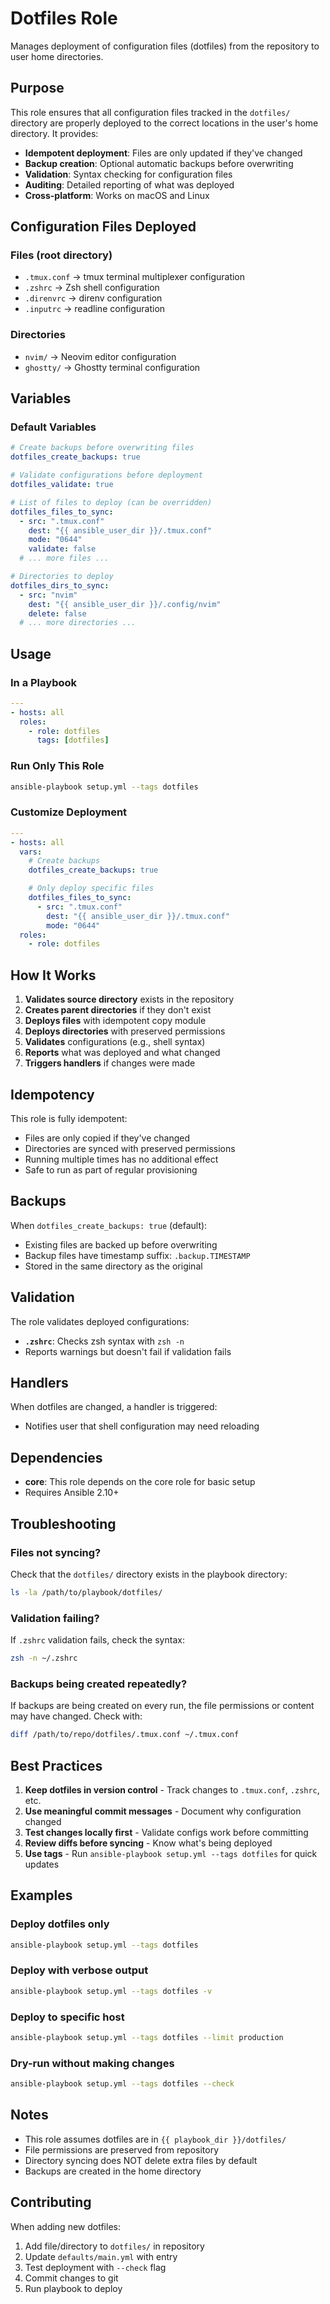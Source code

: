 # Dotfiles Role

Manages deployment of configuration files (dotfiles) from the repository to user home directories.

## Purpose

This role ensures that all configuration files tracked in the `dotfiles/` directory are properly deployed to the correct locations in the user's home directory. It provides:

- **Idempotent deployment**: Files are only updated if they've changed
- **Backup creation**: Optional automatic backups before overwriting
- **Validation**: Syntax checking for configuration files
- **Auditing**: Detailed reporting of what was deployed
- **Cross-platform**: Works on macOS and Linux

## Configuration Files Deployed

### Files (root directory)

- `.tmux.conf` → tmux terminal multiplexer configuration
- `.zshrc` → Zsh shell configuration
- `.direnvrc` → direnv configuration
- `.inputrc` → readline configuration

### Directories

- `nvim/` → Neovim editor configuration
- `ghostty/` → Ghostty terminal configuration

## Variables

### Default Variables

```yaml
# Create backups before overwriting files
dotfiles_create_backups: true

# Validate configurations before deployment
dotfiles_validate: true

# List of files to deploy (can be overridden)
dotfiles_files_to_sync:
  - src: ".tmux.conf"
    dest: "{{ ansible_user_dir }}/.tmux.conf"
    mode: "0644"
    validate: false
  # ... more files ...

# Directories to deploy
dotfiles_dirs_to_sync:
  - src: "nvim"
    dest: "{{ ansible_user_dir }}/.config/nvim"
    delete: false
  # ... more directories ...
```

## Usage

### In a Playbook

```yaml
---
- hosts: all
  roles:
    - role: dotfiles
      tags: [dotfiles]
```

### Run Only This Role

```bash
ansible-playbook setup.yml --tags dotfiles
```

### Customize Deployment

```yaml
---
- hosts: all
  vars:
    # Create backups
    dotfiles_create_backups: true

    # Only deploy specific files
    dotfiles_files_to_sync:
      - src: ".tmux.conf"
        dest: "{{ ansible_user_dir }}/.tmux.conf"
        mode: "0644"
  roles:
    - role: dotfiles
```

## How It Works

1. **Validates source directory** exists in the repository
2. **Creates parent directories** if they don't exist
3. **Deploys files** with idempotent copy module
4. **Deploys directories** with preserved permissions
5. **Validates** configurations (e.g., shell syntax)
6. **Reports** what was deployed and what changed
7. **Triggers handlers** if changes were made

## Idempotency

This role is fully idempotent:

- Files are only copied if they've changed
- Directories are synced with preserved permissions
- Running multiple times has no additional effect
- Safe to run as part of regular provisioning

## Backups

When `dotfiles_create_backups: true` (default):

- Existing files are backed up before overwriting
- Backup files have timestamp suffix: `.backup.TIMESTAMP`
- Stored in the same directory as the original

## Validation

The role validates deployed configurations:

- **`.zshrc`**: Checks zsh syntax with `zsh -n`
- Reports warnings but doesn't fail if validation fails

## Handlers

When dotfiles are changed, a handler is triggered:

- Notifies user that shell configuration may need reloading

## Dependencies

- **core**: This role depends on the core role for basic setup
- Requires Ansible 2.10+

## Troubleshooting

### Files not syncing?

Check that the `dotfiles/` directory exists in the playbook directory:

```bash
ls -la /path/to/playbook/dotfiles/
```

### Validation failing?

If `.zshrc` validation fails, check the syntax:

```bash
zsh -n ~/.zshrc
```

### Backups being created repeatedly?

If backups are being created on every run, the file permissions or content may have changed. Check with:

```bash
diff /path/to/repo/dotfiles/.tmux.conf ~/.tmux.conf
```

## Best Practices

1. **Keep dotfiles in version control** - Track changes to `.tmux.conf`, `.zshrc`, etc.
2. **Use meaningful commit messages** - Document why configuration changed
3. **Test changes locally first** - Validate configs work before committing
4. **Review diffs before syncing** - Know what's being deployed
5. **Use tags** - Run `ansible-playbook setup.yml --tags dotfiles` for quick updates

## Examples

### Deploy dotfiles only

```bash
ansible-playbook setup.yml --tags dotfiles
```

### Deploy with verbose output

```bash
ansible-playbook setup.yml --tags dotfiles -v
```

### Deploy to specific host

```bash
ansible-playbook setup.yml --tags dotfiles --limit production
```

### Dry-run without making changes

```bash
ansible-playbook setup.yml --tags dotfiles --check
```

## Notes

- This role assumes dotfiles are in `{{ playbook_dir }}/dotfiles/`
- File permissions are preserved from repository
- Directory syncing does NOT delete extra files by default
- Backups are created in the home directory

## Contributing

When adding new dotfiles:

1. Add file/directory to `dotfiles/` in repository
2. Update `defaults/main.yml` with entry
3. Test deployment with `--check` flag
4. Commit changes to git
5. Run playbook to deploy
